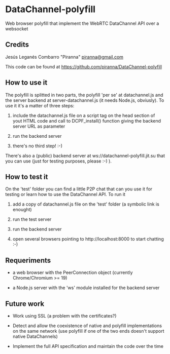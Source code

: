 DataChannel-polyfill
====================

Web browser polyfill that implement the WebRTC DataChannel API over a websocket

Credits
-------
Jesús Leganés Combarro "Piranna" <piranna@gmail.com>

This code can be found at https://github.com/piranna/DataChannel-polyfill

How to use it
-------------
The polyfill is splitted in two parts, the polyfill 'per se' at datachannel.js
and the server backend at server-datachannel.js (it needs Node.js, obviusly). To
use it it's a matter of three steps:

1. include the datachannel.js file on a script tag on the head section of yout
   HTML code and call to DCPF_install() function giving the backend server URL
   as parameter

2. run the backend server

3. there's no third step! :-)

There's also a (public) backend server at ws://datachannel-polyfill.jit.su that
you can use (just for testing purposes, please :-) ).

How to test it
--------------
On the 'test' folder you can find a little P2P chat that can you use it for
testing or learn how to use the DataChannel API. To run it

1. add a copy of datachannel.js file on the 'test' folder (a symbolic link is
   enought)

2. run the test server

3. run the backend server

4. open several browsers pointing to http://localhost:8000 to start chatting :-)

Requeriments
------------
* a web browser with the PeerConnection object (currently Chrome/Chromium >= 19)

* a Node.js server with the 'ws' module installed for the backend server

Future work
-----------
* Work using SSL (a problem with the certificates?)

* Detect and allow the coexistence of native and polyfill implementations on the
  same network (use polyfill if one of the two ends doesn't support native
  DataChannels)

* Implement the full API specification and maintain the code over the time
